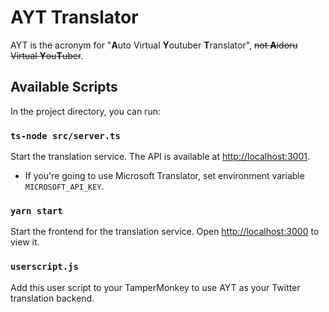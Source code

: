 AYT Translator
==============

AYT is the acronym for "**A**uto Virtual **Y**outuber **T**ranslator", ~~not **A**idoru Virtual **Y**ou**T**uber~~.

## Available Scripts

In the project directory, you can run:

### `ts-node src/server.ts`

Start the translation service. The API is available at [http://localhost:3001](http://localhost:3000).

* If you're going to use Microsoft Translator, set environment variable `MICROSOFT_API_KEY`.

### `yarn start`

Start the frontend for the translation service. Open [http://localhost:3000](http://localhost:3000) to view it.

### `userscript.js`

Add this user script to your TamperMonkey to use AYT as your Twitter translation backend.
